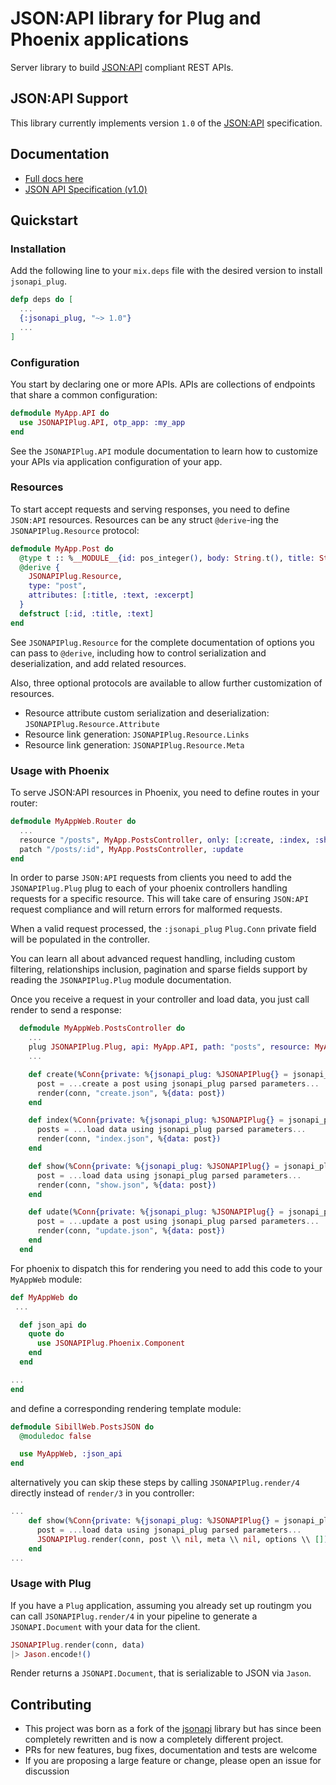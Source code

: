 # JSON:API library for Plug and Phoenix applications

Server library to build [JSON:API](http://jsonapi.org) compliant REST APIs.

## JSON:API Support

This library currently implements version `1.0` of the [JSON:API](https://jsonapi.org) specification.

## Documentation

- [Full docs here](https://hexdocs.pm/jsonapi_plug)
- [JSON API Specification (v1.0)](https://jsonapi.org/format/1.0/)

## Quickstart

### Installation

Add the following line to your `mix.deps` file with the desired version to install `jsonapi_plug`.

```elixir
defp deps do [
  ...
  {:jsonapi_plug, "~> 1.0"}
  ...
]
```

### Configuration

You start by declaring one or more APIs. APIs are collections of endpoints that
share a common configuration:

```elixir
defmodule MyApp.API do
  use JSONAPIPlug.API, otp_app: :my_app
end
```

See the `JSONAPIPlug.API` module documentation to learn how to customize your APIs
via application configuration of your app.

### Resources

To start accept requests and serving responses, you need to define `JSON:API` resources.
Resources can be any struct `@derive`-ing the `JSONAPIPlug.Resource` protocol:

```elixir
defmodule MyApp.Post do
  @type t :: %__MODULE__{id: pos_integer(), body: String.t(), title: String.t()}
  @derive {
    JSONAPIPlug.Resource,
    type: "post",
    attributes: [:title, :text, :excerpt]
  }
  defstruct [:id, :title, :text]
end
```

See `JSONAPIPlug.Resource` for the complete documentation of options you can pass to `@derive`,
including how to control serialization and deserialization, and add related resources.

Also, three optional protocols are available to allow further customization of resources.

- Resource attribute custom serialization and deserialization: `JSONAPIPlug.Resource.Attribute`
- Resource link generation: `JSONAPIPlug.Resource.Links`
- Resource link generation: `JSONAPIPlug.Resource.Meta`

### Usage with Phoenix

To serve JSON:API resources in Phoenix, you need to define routes in your router:

```elixir
defmodule MyAppWeb.Router do
  ...
  resource "/posts", MyApp.PostsController, only: [:create, :index, :show]
  patch "/posts/:id", MyApp.PostsController, :update
end
```

In order to parse `JSON:API` requests from clients you need to add the `JSONAPIPlug.Plug` plug to each of your
phoenix controllers handling requests for a specific resource. This will take care of ensuring `JSON:API` request
compliance and will return errors for malformed requests.

When a valid request processed, the `:jsonapi_plug` `Plug.Conn` private field will be populated in the controller.

You can learn all about advanced request handling, including custom filtering, relationships inclusion, pagination
and sparse fields support by reading the `JSONAPIPlug.Plug` module documentation.

Once you receive a request in your controller and load data, you just call render to send a response:

```elixir
  defmodule MyAppWeb.PostsController do
    ...
    plug JSONAPIPlug.Plug, api: MyApp.API, path: "posts", resource: MyApp.Post
    ...

    def create(%Conn{private: %{jsonapi_plug: %JSONAPIPlug{} = jsonapi_plug}} = conn, params) do
      post = ...create a post using jsonapi_plug parsed parameters...
      render(conn, "create.json", %{data: post})
    end

    def index(%Conn{private: %{jsonapi_plug: %JSONAPIPlug{} = jsonapi_plug}} = conn, _params) do
      posts = ...load data using jsonapi_plug parsed parameters...
      render(conn, "index.json", %{data: post})
    end

    def show(%Conn{private: %{jsonapi_plug: %JSONAPIPlug{} = jsonapi_plug}} = conn, _params) do
      post = ...load data using jsonapi_plug parsed parameters...
      render(conn, "show.json", %{data: post})
    end

    def udate(%Conn{private: %{jsonapi_plug: %JSONAPIPlug{} = jsonapi_plug}} = conn, params) do
      post = ...update a post using jsonapi_plug parsed parameters...
      render(conn, "update.json", %{data: post})
    end
  end
```

For phoenix to dispatch this for rendering you need to add this code to your `MyAppWeb` module:

```elixir
def MyAppWeb do
 ...

  def json_api do
    quote do
      use JSONAPIPlug.Phoenix.Component
    end
  end

...
end
```

and define a corresponding rendering template module:

```elixir
defmodule SibillWeb.PostsJSON do
  @moduledoc false

  use MyAppWeb, :json_api
end
```

alternatively you can skip these steps by calling `JSONAPIPlug.render/4` directly instead of `render/3` in you controller:

```elixir
...
    def show(%Conn{private: %{jsonapi_plug: %JSONAPIPlug{} = jsonapi_plug}} = conn, _params) do
      post = ...load data using jsonapi_plug parsed parameters...
      JSONAPIPlug.render(conn, post \\ nil, meta \\ nil, options \\ [])
    end
...
```

### Usage with Plug

If you have a `Plug` application, assuming you already set up routingm you can call `JSONAPIPlug.render/4` in your
pipeline to generate a `JSONAPI.Document` with your data for the client.

```elixir
JSONAPIPlug.render(conn, data)
|> Jason.encode!()
```

Render returns a `JSONAPI.Document`, that is serializable to JSON via `Jason`.

## Contributing

- This project was born as a fork of the [jsonapi](https://github.com/beam-community/jsonapi)
library but has since been completely rewritten and is now a completely different project.
- PRs for new features, bug fixes, documentation and tests are welcome
- If you are proposing a large feature or change, please open an issue for discussion
